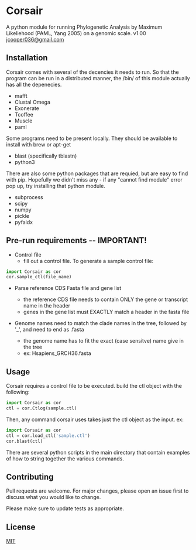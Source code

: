 # Corsair
A python module for running Phylogenetic Analysis by Maximum Likeliehood (PAML, Yang 2005) on a genomic scale.
v1.00
jcooper036@gmail.com

## Installation

Corsair comes with several of the decencies it needs to run. So that the program can be run in a distributed manner, the /bin/ of this module actually has all the depenecies.
- mafft
- Clustal Omega
- Exonerate
- Tcoffee
- Muscle
- paml

Some programs need to be present locally. They should be available to install with brew or apt-get
- blast (specifically tblastn)
- python3

There are also some python packages that are requied, but are easy to find with pip. Hopefully we didn't miss any - if any "cannot find module" error pop up, try installing that python module.
- subprocess
- scipy
- numpy
- pickle
- pyfaidx

## Pre-run requirements -- IMPORTANT!
- Control file
    - fill out a control file. To generate a sample control file:

```python
import Corsair as cor
cor.sample_ctl(file_name)
```

- Parse reference CDS Fasta file and gene list
    - the reference CDS file needs to contain ONLY the gene or transcript name in the header
    - genes in the gene list must EXACTLY match a header in the fasta file

- Genome names need to match the clade names in the tree, followed by '_', and need to end as .fasta
    - the genome name has to fit the exact (case sensitve) name give in the tree
    - ex: Hsapiens_GRCH36.fasta

## Usage
Corsair requires a control file to be executed. build the ctl object with the following:

```python
import Corsair as cor
ctl = cor.Ctlog(sample.ctl)
```
Then, any command corsair uses takes just the ctl object as the input. ex:
```python
import Corsair as cor
ctl = cor.load_ctl('sample.ctl')
cor.blast(ctl)
```

There are several python scripts in the main directory that contain examples of how to string together the various commands.

## Contributing
Pull requests are welcome. For major changes, please open an issue first to discuss what you would like to change.

Please make sure to update tests as appropriate.

## License
[MIT](https://choosealicense.com/licenses/mit/)